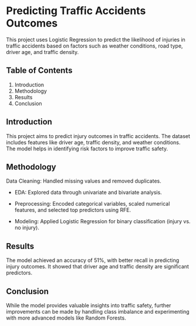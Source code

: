 # Predicting Traffic Accidents Outcomes
This project uses Logistic Regression to predict the likelihood of injuries in traffic accidents based on factors such as weather conditions, road type, driver age, and traffic density.

## Table of Contents
1. Introduction
2. Methodology
3. Results
4. Conclusion

## Introduction
This project aims to predict injury outcomes in traffic accidents. The dataset includes features like driver age, traffic density, and weather conditions. The model helps in identifying risk factors to improve traffic safety.

## Methodology
Data Cleaning: Handled missing values and removed duplicates.

* EDA: Explored data through univariate and bivariate analysis.

* Preprocessing: Encoded categorical variables, scaled numerical features, and selected top predictors using RFE.

* Modeling: Applied Logistic Regression for binary classification (injury vs. no injury).

## Results
The model achieved an accuracy of 51%, with better recall in predicting injury outcomes. It showed that driver age and traffic density are significant predictors.

## Conclusion
While the model provides valuable insights into traffic safety, further improvements can be made by handling class imbalance and experimenting with more advanced models like Random Forests.
